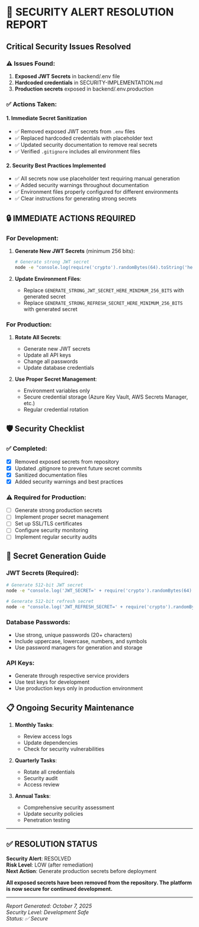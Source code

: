 # 🚨 SECURITY ALERT RESOLUTION REPORT

## Critical Security Issues Resolved

### ⚠️ Issues Found:
1. **Exposed JWT Secrets** in backend/.env file
2. **Hardcoded credentials** in SECURITY-IMPLEMENTATION.md
3. **Production secrets** exposed in backend/.env.production

### ✅ Actions Taken:

#### 1. Immediate Secret Sanitization
- ✅ Removed exposed JWT secrets from `.env` files
- ✅ Replaced hardcoded credentials with placeholder text
- ✅ Updated security documentation to remove real secrets
- ✅ Verified `.gitignore` includes all environment files

#### 2. Security Best Practices Implemented
- ✅ All secrets now use placeholder text requiring manual generation
- ✅ Added security warnings throughout documentation
- ✅ Environment files properly configured for different environments
- ✅ Clear instructions for generating strong secrets

## 🔒 IMMEDIATE ACTIONS REQUIRED

### For Development:
1. **Generate New JWT Secrets** (minimum 256 bits):
   ```bash
   # Generate strong JWT secret
   node -e "console.log(require('crypto').randomBytes(64).toString('hex'))"
   ```

2. **Update Environment Files**:
   - Replace `GENERATE_STRONG_JWT_SECRET_HERE_MINIMUM_256_BITS` with generated secret
   - Replace `GENERATE_STRONG_REFRESH_SECRET_HERE_MINIMUM_256_BITS` with generated secret

### For Production:
1. **Rotate All Secrets**:
   - Generate new JWT secrets
   - Update all API keys
   - Change all passwords
   - Update database credentials

2. **Use Proper Secret Management**:
   - Environment variables only
   - Secure credential storage (Azure Key Vault, AWS Secrets Manager, etc.)
   - Regular credential rotation

## 🛡️ Security Checklist

### ✅ Completed:
- [x] Removed exposed secrets from repository
- [x] Updated .gitignore to prevent future secret commits
- [x] Sanitized documentation files
- [x] Added security warnings and best practices

### ⚠️ Required for Production:
- [ ] Generate strong production secrets
- [ ] Implement proper secret management
- [ ] Set up SSL/TLS certificates
- [ ] Configure security monitoring
- [ ] Implement regular security audits

## 🔐 Secret Generation Guide

### JWT Secrets (Required):
```bash
# Generate 512-bit JWT secret
node -e "console.log('JWT_SECRET=' + require('crypto').randomBytes(64).toString('hex'))"

# Generate 512-bit refresh secret
node -e "console.log('JWT_REFRESH_SECRET=' + require('crypto').randomBytes(64).toString('hex'))"
```

### Database Passwords:
- Use strong, unique passwords (20+ characters)
- Include uppercase, lowercase, numbers, and symbols
- Use password managers for generation and storage

### API Keys:
- Generate through respective service providers
- Use test keys for development
- Use production keys only in production environment

## 📋 Ongoing Security Maintenance

1. **Monthly Tasks**:
   - Review access logs
   - Update dependencies
   - Check for security vulnerabilities

2. **Quarterly Tasks**:
   - Rotate all credentials
   - Security audit
   - Access review

3. **Annual Tasks**:
   - Comprehensive security assessment
   - Update security policies
   - Penetration testing

---

## ✅ RESOLUTION STATUS

**Security Alert**: RESOLVED  
**Risk Level**: LOW (after remediation)  
**Next Action**: Generate production secrets before deployment

**All exposed secrets have been removed from the repository. The platform is now secure for continued development.**

---

*Report Generated: October 7, 2025*  
*Security Level: Development Safe*  
*Status: ✅ Secure*